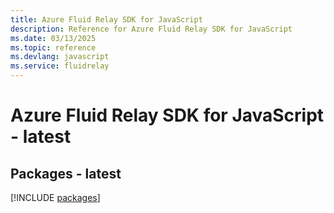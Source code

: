 ```yaml
---
title: Azure Fluid Relay SDK for JavaScript
description: Reference for Azure Fluid Relay SDK for JavaScript
ms.date: 03/13/2025
ms.topic: reference
ms.devlang: javascript
ms.service: fluidrelay
---
```

# Azure Fluid Relay SDK for JavaScript - latest
## Packages - latest
[!INCLUDE [packages](fluid-relay-index.md)]